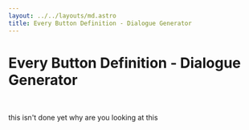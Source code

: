 ```yaml
---
layout: ../../layouts/md.astro
title: Every Button Definition - Dialogue Generator
---
```


# Every Button Definition - Dialogue Generator

<br>

this isn't done yet why are you looking at this

<br>